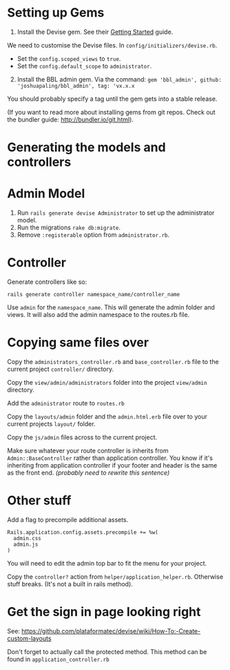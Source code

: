 # Setting up Gems

1. Install the Devise gem. See their [Getting Started](https://github.com/plataformatec/devise#getting-started) guide.

We need to customise the Devise files. In `config/initializers/devise.rb`. 

- Set the `config.scoped_views` to `true`.
- Set the `config.default_scope` to `administrator`.

2. Install the BBL admin gem. Via the command:
    `gem 'bbl_admin', github: 'joshuapaling/bbl_admin', tag: 'vx.x.x`

You should probably specify a tag until the gem gets into a stable release.

(If you want to read more about installing gems from git repos. Check out the bundler guide: http://bundler.io/git.html).

# Generating the models and controllers

# Admin Model
1. Run `rails generate devise Administrator` to set up the administrator model.
2. Run the migrations `rake db:migrate`.
3. Remove `:registerable` option from `administrator.rb`.

# Controller

Generate controllers like so:

    rails generate controller namespace_name/controller_name

Use `admin` for the `namespace_name`. This will generate the admin folder and views. It will also add the admin namespace to the routes.rb file. 

# Copying same files over

Copy the `administrators_controller.rb` and `base_controller.rb` file to the current project `controller/` directory.

Copy the `view/admin/administrators` folder into the project `view/admin` directory.

Add the `administrator` route to `routes.rb`

Copy the `layouts/admin` folder and the `admin.html.erb` file over to your current projects `layout/` folder.

Copy the `js/admin` files across to the current project.

Make sure whatever your route controller is inherits from `Admin::BaseController` rather than application controller. You know if it's inheriting from application controller if your footer and header is the same as the front end. *(probably need to rewrite this sentence)*

# Other stuff

Add a flag to precompile additional assets.

    Rails.application.config.assets.precompile += %w(
      admin.css
      admin.js
    )

You will need to edit the admin top bar to fit the menu for your project.

Copy the `controller?` action from `helper/application_helper.rb`. Otherwise stuff breaks. (It's not a built in rails method).

# Get the sign in page looking right

See: https://github.com/plataformatec/devise/wiki/How-To:-Create-custom-layouts

Don't forget to actually call the protected method. This method can be found in `application_controller.rb`


